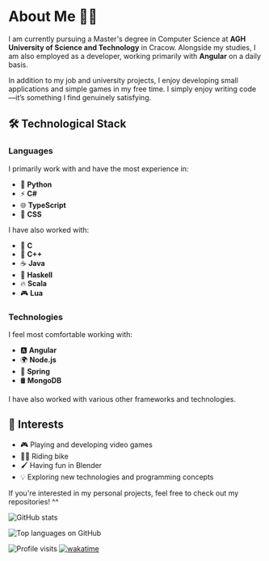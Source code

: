 # About Me 👨‍💻

I am currently pursuing a Master's degree in Computer Science at **AGH University of Science and Technology** in Cracow.
Alongside my studies, I am also employed as a developer, working primarily with **Angular** on a daily basis.

In addition to my job and university projects, I enjoy developing small applications and simple games in my free time.
I simply enjoy writing code—it’s something I find genuinely satisfying.

## 🛠️ Technological Stack

### Languages
I primarily work with and have the most experience in:
- 🐍 **Python**
- ⚡ **C#**
- 🌐 **TypeScript**
- 🎨 **CSS**

I have also worked with:
- 🔹 **C**
- 🔷 **C++**
- ☕ **Java**
- 🔣 **Haskell**
- 🔥 **Scala**
- 🎮 **Lua**

### Technologies
I feel most comfortable working with:
- 🅰️ **Angular**
- 🌍 **Node.js**
- 🌿 **Spring**
- 🛢️ **MongoDB**

I have also worked with various other frameworks and technologies.

## 🎯 Interests

- 🎮 Playing and developing video games
- 🚴‍♂️ Riding bike
- 🖌️ Having fun in Blender
- 💡 Exploring new technologies and programming concepts

If you're interested in my personal projects, feel free to check out my repositories! ^^

![GitHub stats](https://github-readme-stats.vercel.app/api?username=kiszkacy&show_icons=true&theme=dark)

![Top languages on GitHub](https://github-readme-stats.vercel.app/api/top-langs/?username=kiszkacy&layout=compact&theme=dark)

![Profile visits](https://komarev.com/ghpvc/?username=kiszkacy "Profile visits since Feb 22 2025")
[![wakatime](https://wakatime.com/badge/user/92cf3ac1-102d-4d79-b9a8-c960cf206839.svg)](https://wakatime.com/@92cf3ac1-102d-4d79-b9a8-c960cf206839 "Total time coded since Jan 15 2025")
